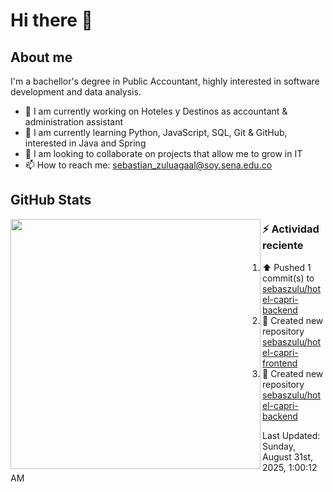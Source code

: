 # Hi there 👋

## About me

I'm a bachellor's degree in Public Accountant, highly interested in software development and data analysis.

- 💼 I am currently working on Hoteles y Destinos as accountant & administration assistant
- 🌱 I am currently learning Python, JavaScript, SQL, Git & GitHub, interested in Java and Spring
- 👯 I am looking to collaborate on projects that allow me to grow in IT
- 📫 How to reach me: <sebastian_zuluagaal@soy.sena.edu.co>

## GitHub Stats

<img align="left" width="400" src="https://github-readme-stats.vercel.app/api?username=SebasZulu&show_icons=true&theme=radical" />


### :zap: Actividad reciente
<!--RECENT_ACTIVITY:start-->
1. ⬆️ Pushed 1 commit(s) to [sebaszulu/hotel-capri-backend](https://github.com/sebaszulu/hotel-capri-backend)<br>
2. 📔 Created new repository [sebaszulu/hotel-capri-frontend](https://github.com/sebaszulu/hotel-capri-frontend)<br>
3. 📔 Created new repository [sebaszulu/hotel-capri-backend](https://github.com/sebaszulu/hotel-capri-backend)<br>
<!--RECENT_ACTIVITY:end-->
<!--RECENT_ACTIVITY:last_update-->
Last Updated: Sunday, August 31st, 2025, 1:00:12 AM
<!--RECENT_ACTIVITY:last_update_end-->
